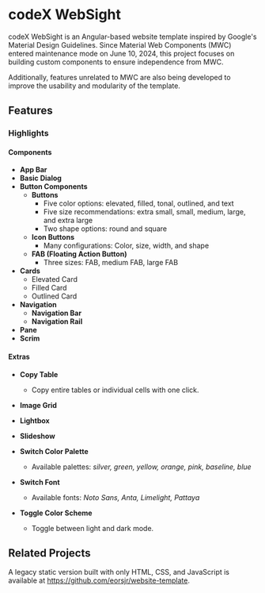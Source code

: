 # codeX WebSight

codeX WebSight is an Angular-based website template inspired by Google's Material Design Guidelines. Since Material Web Components (MWC) entered maintenance mode on June 10, 2024, this project focuses on building custom components to ensure independence from MWC.

Additionally, features unrelated to MWC are also being developed to improve the usability and modularity of the template.

## Features

### Highlights

#### Components
- **App Bar**
- **Basic Dialog**
- **Button Components**
    - **Buttons**
        - Five color options:
            elevated, filled, tonal, outlined, and text
        - Five size recommendations:
            extra small, small, medium, large, and extra large
        - Two shape options:
            round and square
    - **Icon Buttons**
        - Many configurations:
            Color, size, width, and shape
    - **FAB (Floating Action Button)**
        - Three sizes:
            FAB, medium FAB, large FAB
- **Cards**
    - Elevated Card
    - Filled Card
    - Outlined Card
- **Navigation**
    - **Navigation Bar**
    - **Navigation Rail**
- **Pane**
- **Scrim**

#### Extras
- **Copy Table**
    - Copy entire tables or individual cells with one click.
- **Image Grid**
- **Lightbox**
- **Slideshow**
- **Switch Color Palette**
    - Available palettes:
        *silver, green, yellow, orange, pink, baseline, blue*

- **Switch Font**
    - Available fonts:
        *Noto Sans, Anta, Limelight, Pattaya*

- **Toggle Color Scheme**
    - Toggle between light and dark mode.

## Related Projects

A legacy static version built with only HTML, CSS, and JavaScript is available at https://github.com/eorsjr/website-template.